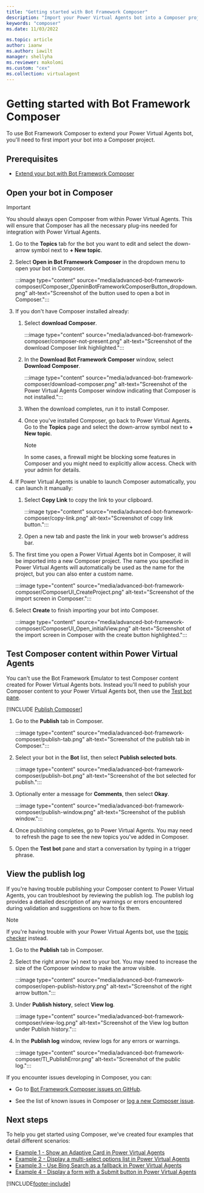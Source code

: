 ```yaml
---
title: "Getting started with Bot Framework Composer"
description: "Import your Power Virtual Agents bot into a Composer project to extend your bot's capabilities."
keywords: "composer"
ms.date: 11/03/2022

ms.topic: article
author: iaanw
ms.author: iawilt
manager: shellyha
ms.reviewer: makolomi
ms.custom: "cex"
ms.collection: virtualagent
---
```


# Getting started with Bot Framework Composer

To use Bot Framework Composer to extend your Power Virtual Agents bot, you'll need to first import your bot into a Composer project.

## Prerequisites

- [Extend your bot with Bot Framework Composer](advanced-bot-framework-composer.md)

## Open your bot in Composer

> [!IMPORTANT]
> You should always open Composer from within Power Virtual Agents. This will ensure that Composer has all the necessary plug-ins needed for integration with Power Virtual Agents.

1. Go to the **Topics** tab for the bot you want to edit and select the down-arrow symbol next to **+ New topic**.

1. Select **Open in Bot Framework Composer** in the dropdown menu to open your bot in Composer.

    :::image type="content" source="media/advanced-bot-framework-composer/Composer_OpeninBotFrameworkComposerButton_dropdown.png" alt-text="Screenshot of the button used to open a bot in Composer.":::

1. If you don't have Composer installed already:

    1. Select **download Composer**.

        :::image type="content" source="media/advanced-bot-framework-composer/composer-not-present.png" alt-text="Screenshot of the download Composer link highlighted.":::

    1. In the **Download Bot Framework Composer** window, select **Download Composer**.

        :::image type="content" source="media/advanced-bot-framework-composer/download-composer.png" alt-text="Screenshot of the Power Virtual Agents Composer window indicating that Composer is not installed.":::

    1. When the download completes, run it to install Composer.

    1. Once you've installed Composer, go back to Power Virtual Agents. Go to the **Topics** page and select the down-arrow symbol next to **+ New topic**.

        > [!NOTE]
        > In some cases, a firewall might be blocking some features in Composer and you might need to explicitly allow access. Check with your admin for details.

1. If Power Virtual Agents is unable to launch Composer automatically, you can launch it manually:

    1. Select **Copy Link** to copy the link to your clipboard.

        :::image type="content" source="media/advanced-bot-framework-composer/copy-link.png" alt-text="Screenshot of copy link button.":::

    1. Open a new tab and paste the link in your web browser's address bar.

1. The first time you open a Power Virtual Agents bot in Composer, it will be imported into a new Composer project. The name you specified in Power Virtual Agents will automatically be used as the name for the project, but you can also enter a custom name.

    :::image type="content" source="media/advanced-bot-framework-composer/ComposerUI_CreateProject.png" alt-text="Screenshot of the import screen in Composer.":::

1. Select **Create** to finish importing your bot into Composer.

    :::image type="content" source="media/advanced-bot-framework-composer/ComposerUI_Open_initialView.png" alt-text="Screenshot of the import screen in Composer with the create button highlighted.":::

## Test Composer content within Power Virtual Agents

You can't use the Bot Framework Emulator to test Composer content created for Power Virtual Agents bots. Instead you'll need to publish your Composer content to your Power Virtual Agents bot, then use the [Test bot pane](authoring-test-bot.md).

[!INCLUDE [Publish Composer](includes/composer-publish-note.md)]

1. Go to the **Publish** tab in Composer.

    :::image type="content" source="media/advanced-bot-framework-composer/publish-tab.png" alt-text="Screenshot of the publish tab in Composer.":::

1. Select your bot in the **Bot** list, then select **Publish selected bots**.

    :::image type="content" source="media/advanced-bot-framework-composer/publish-bot.png" alt-text="Screenshot of the bot selected for publish.":::

1. Optionally enter a message for **Comments**, then select **Okay**.

    :::image type="content" source="media/advanced-bot-framework-composer/publish-window.png" alt-text="Screenshot of the publish window.":::

1. Once publishing completes, go to Power Virtual Agents. You may need to refresh the page to see the new topics you've added in Composer.

1. Open the **Test bot** pane and start a conversation by typing in a trigger phrase.

## View the publish log

If you're having trouble publishing your Composer content to Power Virtual Agents, you can troubleshoot by reviewing the publish log. The publish log provides a detailed description of any warnings or errors encountered during validation and suggestions on how to fix them.

> [!NOTE]
> If you're having trouble with your Power Virtual Agents bot, use the [topic checker](authoring-topic-management.md#topic-errors) instead.

1. Go to the **Publish** tab in Composer.

1. Select the right arrow (**>**) next to your bot. You may need to increase the size of the Composer window to make the arrow visible.

    :::image type="content" source="media/advanced-bot-framework-composer/open-publish-history.png" alt-text="Screenshot of the right arrow button.":::

1. Under **Publish history**, select **View log**.

   :::image type="content" source="media/advanced-bot-framework-composer/view-log.png" alt-text="Screenshot of the View log button under Publish history.":::

1. In the **Publish log** window, review logs for any errors or warnings.

    :::image type="content" source="media/advanced-bot-framework-composer/Tl_PublishError.png" alt-text="Screenshot of the public log.":::

If you encounter issues developing in Composer, you can:

- Go to [Bot Framework Composer issues on GitHub](https://github.com/microsoft/BotFramework-Composer/issues).

- See the list of known issues in Composer or [log a new Composer issue](https://github.com/microsoft/BotFramework-Composer/issues/new/choose).

## Next steps

To help you get started using Composer, we've created four examples that detail different scenarios:

- [Example 1 - Show an Adaptive Card in Power Virtual Agents](advanced-bot-framework-composer-example1.md)
- [Example 2 - Display a multi-select options list in Power Virtual Agents](advanced-bot-framework-composer-example2.md)
- [Example 3 - Use Bing Search as a fallback in Power Virtual Agents](advanced-bot-framework-composer-example3.md)
- [Example 4 - Display a form with a Submit button in Power Virtual Agents](advanced-bot-framework-composer-example4.md)

[!INCLUDE[footer-include](includes/footer-banner.md)]

